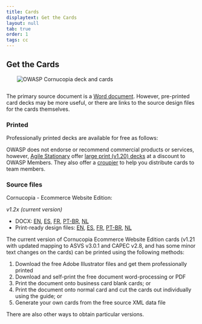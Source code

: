 ```yaml
---
title: Cards
displaytext: Get the Cards
layout: null
tab: true
order: 1
tags: cc
---
```


## Get the Cards

<img src="assets/images/Cornucopia-square-logo-350.jpg" alt="OWASP Cornucopia deck and cards" class="fa-pull-right" style="margin:0 0 1em 2em;">

The primary source document is a [Word document](https://github.com/OWASP/cornucopia/tree/master/output). However, pre-printed card decks may be more useful, or there are links to the source design files for the cards themselves.

### Printed

Professionally printed decks are available for free as follows:

<!--  For a pack of (v1.20) cards:
* [reach out](mailto:cornucopia@securedelivery.io?subject=Cornucopia) to [Secure Delivery](https://securedelivery.io); or
  * [contact](mailto:kcollier@equalexperts.com?subject=Cornucopia) the team at [Equal Experts](https://www.equalexperts.com/) for a deck -->

OWASP does not endorse or recommend commercial products or services, however, [Agile Stationary](https://agilestationery.co.uk/) offer [large print (v1.20) decks](https://agilestationery.co.uk/products/owasp-cornucopia-card-deck-ecommerce-website-edition) at a discount to OWASP Members. They also offer a [croupier](https://croupier.agilestationery.co.uk/) to help you distribute cards to team members.

### Source files

Cornucopia - Ecommerce Website Edition:

*v1.2x (current version)*
  * DOCX: [EN](https://github.com/OWASP/cornucopia/blob/master/output/owasp_cornucopia_ecommerce_cards_en_1.21_static.docx), [ES](https://github.com/OWASP/cornucopia/blob/master/output/owasp_cornucopia_ecommerce_cards_es_1.21_static.docx), [FR](https://github.com/OWASP/cornucopia/blob/master/output/owasp_cornucopia_ecommerce_cards_fr_1.21_static.docx), [PT-BR](https://github.com/OWASP/cornucopia/blob/master/output/owasp_cornucopia_ecommerce_cards_pt-br_1.21_static.docx), [NL](https://github.com/OWASP/cornucopia/blob/master/output/owasp_cornucopia_ecommerce_cards_nl_1.21_static.docx)
  * Print-ready design files: [EN](https://github.com/OWASP/cornucopia/blob/master/output/owasp_cornucopia_ecommerce_cards_en_1.21_static.idml), [ES](https://github.com/OWASP/cornucopia/blob/master/output/owasp_cornucopia_ecommerce_cards_es_1.21_static.docx), [FR](https://github.com/OWASP/cornucopia/blob/master/output/owasp_cornucopia_ecommerce_cards_fr_1.21_static.idml), [PT-BR](https://github.com/OWASP/cornucopia/blob/master/output/owasp_cornucopia_ecommerce_cards_pt-br_1.21_static.idml), [NL](https://github.com/OWASP/cornucopia/blob/master/output/owasp_cornucopia_ecommerce_cards_nl_1.21_static.idml)

The current version of Cornucopia Ecommerce Website Edition cards (v1.21 with updated mapping to ASVS v3.0.1 and CAPEC v2.8, and has some minor text changes on the cards) can be printed using the following methods:

1. Download the free Adobe Illustrator files and get them professionally printed
1. Download and self-print the free document word-processing or PDF
 1. Print the document onto business card blank cards; or
 1. Print the document onto normal card and cut the cards out individually using the guide; or
1. Generate your own cards from the free source XML data file

There are also other ways to obtain particular versions.



